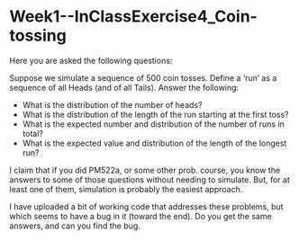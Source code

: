 # Week1--InClassExercise4_Coin-tossing

Here you are asked the following questions:

Suppose we simulate a sequence of 500 coin tosses. Define a ‘run’ as a sequence of all Heads (and of all Tails). Answer the following:
* What is the distribution of the number of heads?
* What is the distribution of the length of the run starting at the first toss?
* What is the expected number and distribution of the number of runs in total?
* What is the expected value and distribution of the length of the longest run?

I claim that if you did PM522a, or some other prob. course, you know the answers to some of those questions without needing to simulate. But, for at least one of them, simulation is probably the easiest approach.

I have uploaded a bit of working code that addresses these problems, 
but which seems to have a bug in it (toward the end). 
Do you get the same answers, and can you find the bug.
